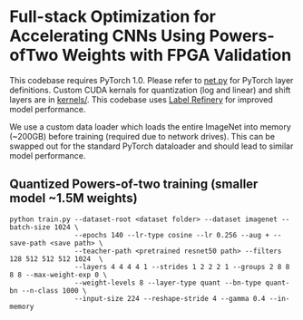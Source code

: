 # Full-stack Optimization for Accelerating CNNs Using Powers-ofTwo Weights with FPGA Validation

This codebase requires PyTorch 1.0. Please refer to [net.py](https://github.com/BradMcDanel/multiplication-free-dnn/blob/master/net.py) for PyTorch layer definitions. Custom CUDA kernals for quantization (log and linear) and shift layers are in [kernels/](https://github.com/BradMcDanel/multiplication-free-dnn/tree/master/kernels). This codebase uses [Label Refinery](https://github.com/hessamb/label-refinery) for improved model performance.

We use a custom data loader which loads the entire ImageNet into memory (~200GB) before training (required due to network drives). This can be swapped out for the standard PyTorch dataloader and should lead to similar model performance.

## Quantized Powers-of-two training (smaller model ~1.5M weights)
```
python train.py --dataset-root <dataset folder> --dataset imagenet --batch-size 1024 \
                --epochs 140 --lr-type cosine --lr 0.256 --aug + --save-path <save path> \
                --teacher-path <pretrained resnet50 path> --filters 128 512 512 512 1024  \
                --layers 4 4 4 4 1 --strides 1 2 2 2 1 --groups 2 8 8 8 8 --max-weight-exp 0 \
                --weight-levels 8 --layer-type quant --bn-type quant-bn --n-class 1000 \
                --input-size 224 --reshape-stride 4 --gamma 0.4 --in-memory
```
